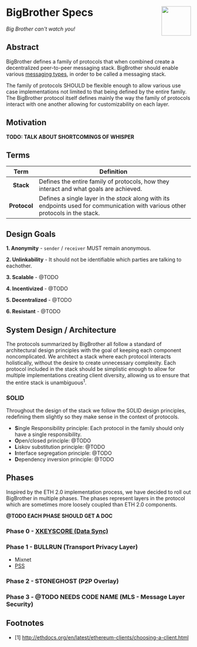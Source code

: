 # BigBrother Specs <img align="right" src="https://thegraphicsfairy.com/wp-content/uploads/2013/10/Free-Public-Domain-Watching-Eye-Image-GraphicsFairy.jpg" height="80px" />

*Big Brother can't watch you!*

## Abstract

BigBrother defines a family of protocols that when combined create a decentralized peer-to-peer messaging stack. BigBrother should enable various [messaging types](message-types.md), in order to be called a messaging stack.

The family of protocols SHOULD be flexible enough to allow various use case implementations not limited to that being defined by the entire family. The BigBrother protocol itself defines mainly the way the family of protocols interact with one another allowing for customizability on each layer.

## Motivation

**TODO: TALK ABOUT SHORTCOMINGS OF WHISPER**

## Terms

| Term | Definition|
|:---:|--|
| **Stack** | Defines the entire family of protocols, how they interact and what goals are achieved. |
| **Protocol** | Defines a single layer in the *stack* along with its endpoints used for communication with various other protocols in the stack.

## Design Goals

**1. Anonymity** - `sender` / `receiver` MUST remain anonymous.

**2. Unlinkability** - It should not be identifiable which parties are talking to eachother. 

**3. Scalable** - @TODO

**4. Incentivized** - @TODO

**5. Decentralized** - @TODO

**6. Resistant** - @TODO

## System Design / Architecture

The protocols summarized by BigBrother all follow a standard of architectural design principles with the goal of keeping each component noncomplicated. We architect a stack where each protocol interacts holistically, without the desire to create unnecessary complexity. Each protocol included in the stack should be simplistic enough to allow for multiple implementations creating client diversity, allowing us to ensure that the entire stack is unambiguous<sup>1</sup>.

### SOLID

Throughout the design of the stack we follow the SOLID design principles, redefining them slightly so they make sense in the context of protocols.

 - **S**ingle Responsibility principle: Each protocol in the family should only have a single responsibility.
 - **O**pen/closed principle: @TODO
 - **L**iskov substitution principle: @TODO
 - **I**nterface segregation principle: @TODO
 - **D**ependency inversion principle: @TODO
 
## Phases

Inspired by the ETH 2.0 implementation process, we have decided to roll out BigBrother in multiple phases. The phases represent layers in the protocol which are sometimes more loosely coupled than ETH 2.0 components.

**@TODO EACH PHASE SHOULD GET A DOC**

### Phase 0 - [XKEYSCORE (Data Sync)](/data_sync/README.md)

### Phase 1 - BULLRUN (Transport Privacy Layer)

 - Mixnet
 - [PSS](https://gist.github.com/zelig/d52dab6a4509125f842bbd0dce1e9440)

### Phase 2 - STONEGHOST (P2P Overlay)

### Phase 3 - @TODO NEEDS CODE NAME (MLS - Message Layer Security)

## Footnotes

- [1] http://ethdocs.org/en/latest/ethereum-clients/choosing-a-client.html
